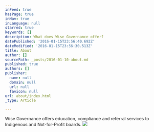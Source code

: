 ```yaml
---
inFeed: true
hasPage: true
inNav: true
inLanguage: null
starred: true
keywords: []
description: What does Wise Governance offer?
datePublished: '2016-01-15T23:56:40.692Z'
dateModified: '2016-01-15T23:56:30.513Z'
title: About
author: []
sourcePath: _posts/2016-01-10-about.md
published: true
authors: []
publisher:
  name: null
  domain: null
  url: null
  favicon: null
url: about/index.html
_type: Article

---
```

Wise Governance offers education, compliance and referral services to Indigenous and Not-for-Profit boards. ![](https://the-grid-user-content.s3-us-west-2.amazonaws.com/d4d7a2d7-a12c-4ac0-b2e1-55cde10d8fbe.jpg)
